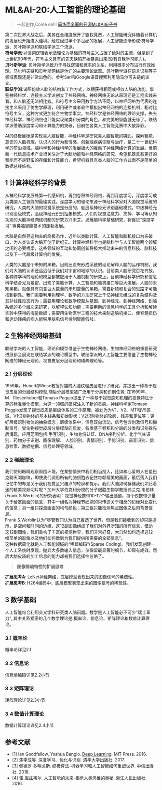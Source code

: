 # ML&AI-20:人工智能的理论基础

> 一起创作,Come on!!! [简练而全面的开源ML&AI电子书](https://github.com/media-tm/MTOpenML)

第二次世界大战之后，美苏在全维度展开了霸权竞赛，人工智能研究伴随着计算机的发展也开始进入佳境。经过经过半个多世纪的发展，人工智能逐渐形成:符号学派、贝叶斯学派和联结学派三个流派。  
**符号学派**:以谓词逻辑表示法理论为基础的符号主义占据了绝对的主流，但是到了上世纪90年代，符号主义具有的先天缺陷开始暴露出来(没有自我学习能力)。  
**贝叶斯学派**: 贝叶斯学派致力于寻找逻辑和概率的关系，利用概率分布进行有效推理。马尔科夫链和贝叶斯网络是他们的主要理论武器。贝叶斯学派在语言识别等子领域表现还是非常出色的。参考Sari和Google语音搜索利用隐马尔可夫链的论文。  
**联结学派**:试图仿效人脑的结构和工作方式，以期获得相同或相似人脑的功能。借鉴神经科学，连接主义学派创立了神经网络。神经网络无论从原理还是工程实践来看，和人脑还无法相比拟。和符号主义采用数学方法不同，以神经网络为代表的连接主义采用了仿生学原理，利用硬件或者软件模拟出神经网络的连接机制，相对比符号主义，这种方式更加符合生物学事实。神经科学是神经网络的理论支撑，失去神经科学，神经网络也只能实现聚类和分类的角色，和完美的智能就无缘了。联结学派借助深度学习和计算能力的突破，目前在各类人工智能竞赛中大放异彩。  

AI的终极目标是实现类人脑智能，神经科学是研究类人脑智能的钥匙。探索智能、意识的人脑机理，认识人的行为和情感，创新脑疾病诊断与治疗，是二十一世纪科学的前沿领域。脑科学和神经科学的发展极大的推动了神经网络计算的发展。当前新一代信息技术产业很关注对于大脑功能和神经网络的研究，希望机器具有更好的智能而不是野蛮的存储和计算能力，希望机器具有类人脑的工作方式而不是简单的数据总线结构。

## 1 计算神经科学的背景

从神经科学发展处第一代感知机，再到卷积神经网络，再到深度学习，深度学习成为类脑人工智能的最佳实践。深度学习的理论来源于神经科学家对大脑视觉系统的研究，人类的大脑的视觉系统是分层的，低层级神经元识别基础模式，中级神经元识别高级模式，高级神经元识别抽象模式。人们对视觉注意力、抉择、学习等认知功能的大脑神经网络机制的研究方兴未艾。发展脑科学基础研究，将促进“深度学习” 等类脑智能技术的蓬勃发展。

大脑是自然界造物主的终极杰作，近年以类脑计算、人工智能和脑机接口为突破口，为人类认识大脑开创了新纪元。计算神经科学也是脑科学与人工智能两个领域之间的必要桥梁，这些领域的互动和协同创新将极大推动未来的信息科技、脑科技以及下一代超级计算机的发展。

人类的大脑是个未知的黑箱，目前还没有形成系统的理论解释人脑的运作机制，我们对大脑的认识还远远低于我们对宇宙和地球的认识。目前类人脑研究百花齐放，各种跨学科的理论和模型都被应用于人脑机制的研究上。目前神经科学研究和信息科学结合尤为紧密，出现了类脑计算、人工智能和脑机接口等巨大进展。人脑的未知黑箱，就像具有包含巨大数量的未知变量的黑箱，需要新颖和复合的思路才可能找到钥匙。我们需要利用物理学、数学的方法研究上千亿神经元组成的复杂结构及其非线性动态行为；需要用理论和数学模型从基因、到神经元、到神经网络、到脑系统的多个层次来研究，以解释认知功能；需要用新的信息科学的工具分析和解读实验中获得的海量数据；需要用生物医学工程的技术来制造脑机接口，使脊髓损伤和运动残疾的病人能够用脑电信号控制智能假肢。

## 2 生物神经网络基础

联结学派的人工智能，理论和模型借鉴于生物神经网络。生物神经网络的重要研究进展都会展现在联结学派的理论模型中。联结学派的人工智能主要借鉴了生物神经网络的神经元理论，视觉皮层分层理论和稀疏理论等。

### 2.1 分层理论

1959年，Hubel和Wiese教授对猫的大脑纹理皮层进行了研究，并提出一种基于视觉皮层的分层结构模型,随后分层模型被广泛用于分类和识别任务; 在1999年，M．Riesenhuber和Tomaso Poggio提出了一种基于视觉感知机理的视觉特征计算的标准量化模型，为这一领域的研究注入了新的灵感。神经科学家Tomaso Poggio发现了视觉皮质是层级体系的工作原理，被划为为V1、V2、MT和V5区域，V1识别物体的基本线条和初始形状；V2识别物体的轮廓，残差和定位等；更好层级识别物体的抽象概念；层级体系中，信息双向流动，信号包含刺激信号和抑制信号。受生物视觉皮层分层模型的启发，各类基于卷积和分层的分类和识别器先后涌现，应用范围包括:手写识别、生物身份认证、DNA序列分析、化学气味识别、药物分子识别、图像理解、 人脸识别、表情识别、手势识别、语音识别、信息检索、数据挖掘、信号处理等领域。

### 2.2 稀疏理论

我们使用眼睛观察周围环境，在某些情景中我们相当投入，比如和心爱的人在星巴克聊天喝咖啡，即使我们调用所有的脑细胞去记住每帧精美的画面，最后落入我们记忆中的却是关于我们视觉区兴趣点的轮廓和提示。我们大脑如何存储我们如此着迷的精美视频切片呢？加州大学伯克利分校的分子细胞生物学教授弗兰克.韦伯林(Frank S.Werblin)的研究表明：视觉神经携带10-12个输出通道，每个仅携带少量关于给定画面的信息，其中一组名为神经节细胞的只传送关于相反的边缘对比变化的信息；另一组只探测画面的均匀颜色；第三组只能检测焦点图像之后的背景信息。  
Frank S.Werblin认为“尽管我们认为自己看透了世界，但是我们接收到的却只是提示，是空间和时间的边缘，这12副图像组成了我们对外界所知的所有信息，借助这12副图像，我们重构了丰富的视觉世界，我们非常好奇，大自然如何选择这12幅简单的影像以及他们如何做到为我们提供所需要的全部信息”。  
这种数据简化就是人工智能领域的“稀疏编码”(Sparse Coding)。我们发现创建一个人工系统时发现，抛弃大多数输入信息，仅保留最显著的细节，却颇有成效。然后大脑皮质的加工信息的能力却被我们选择性忽略了。

> **图像稀疏特性的扩展思考**  

**扩展思考A**: LeNet神经网络，底层模型表现出来的图像信号的稀疏性。  
**扩展思考B**: H264编码中，底层模型表现出来的图像信号的稀疏性。

## 3 数学基础

人工智能综合利用交叉学科研究类人脑问题。数学是人工智能必不可少"瑞士军刀", 其中关系紧密的几个数学理论是:概率论、信息论、矩阵理论和数值计算理论。

### 3.1 概率论

概率论详见2.1

### 3.2 信息论

信息熵编码详见2.2小节

### 3.3 矩阵理论

矩阵理论详见2.3小节

### 3.4 数值计算理论

数据计算理论详见2.4小节

## 参考文献

- [1] Ian Goodfellow, Yoshua Bengio. [Deep Learning](http://www.deeplearningbook.org/). MIT Press. 2016.
- [2] 焦李成等. 深度学习、优化与识别. 清华大学出版社. 2017.
- [3] 佩德罗·多明戈斯. 终极算法-机器学习和人工智能如何重塑世界. 中信出版社. 2018.
- [4] 雷.库兹韦尔. 人工智能的未来-揭示人类思维的奥秘.  浙江人民出版社. 2016.
